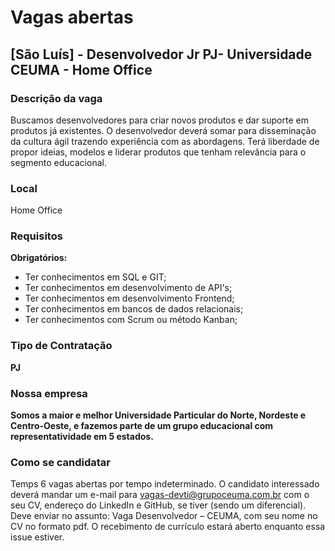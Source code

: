 # Vagas abertas

## [São Luís] - Desenvolvedor Jr PJ- Universidade CEUMA - Home Office

### Descrição da vaga

Buscamos desenvolvedores para criar novos produtos e dar suporte em produtos já existentes.
O desenvolvedor deverá somar para disseminação da cultura ágil trazendo experiência com as abordagens. Terá liberdade de propor ideias, modelos e liderar produtos que tenham relevância para o segmento educacional.

### Local

Home Office

### Requisitos

**Obrigatórios:**

- Ter conhecimentos em SQL e GIT;
- Ter conhecimentos em desenvolvimento de API's;
- Ter conhecimentos em desenvolvimento Frontend;
- Ter conhecimentos em bancos de dados relacionais;
- Ter conhecimentos com Scrum ou método Kanban;

### Tipo de Contratação

**PJ**

### Nossa empresa

**Somos a maior e melhor Universidade Particular do Norte, Nordeste e Centro-Oeste, e fazemos parte de um grupo educacional com representatividade em 5 estados.**

### Como se candidatar

Temps 6 vagas abertas por tempo indeterminado. O candidato interessado deverá mandar um e-mail para vagas-devti@grupoceuma.com.br com o seu CV, endereço do LinkedIn e GitHub, se tiver (sendo um diferencial). Deve enviar no assunto: Vaga Desenvolvedor – CEUMA, com seu nome no CV no formato pdf.
O recebimento de currículo estará aberto enquanto essa issue estiver.
